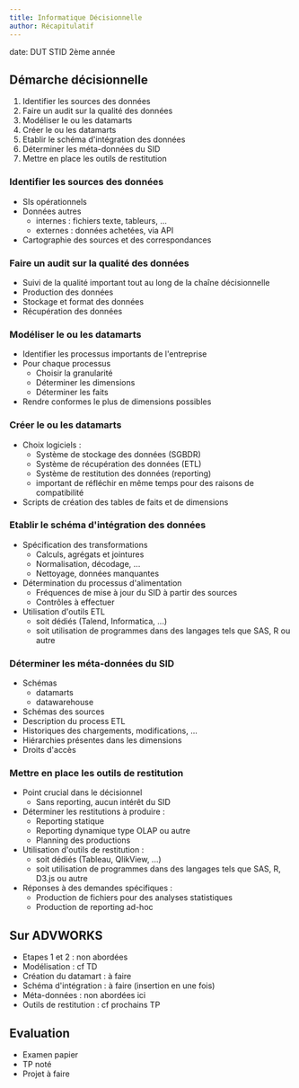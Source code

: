```yaml
---
title: Informatique Décisionnelle
author: Récapitulatif
---
```


date: DUT STID 2ème année


## Démarche décisionnelle

1. Identifier les sources des données
2. Faire un audit sur la qualité des données
3. Modéliser le ou les datamarts
4. Créer le ou les datamarts
5. Etablir le schéma d'intégration des données
6. Déterminer les méta-données du SID
7. Mettre en place les outils de restitution

### Identifier les sources des données

- SIs opérationnels
- Données autres 
	- internes : fichiers texte, tableurs, ...
	- externes : données achetées, via API
- Cartographie des sources et des correspondances

### Faire un audit sur la qualité des données

- Suivi de la qualité important tout au long de la chaîne décisionnelle
- Production des données
- Stockage et format des données
- Récupération des données

### Modéliser le ou les datamarts

- Identifier les processus importants de l'entreprise
- Pour chaque processus
	- Choisir la granularité 
	- Déterminer les dimensions 
	- Déterminer les faits
- Rendre conformes le plus de dimensions possibles

### Créer le ou les datamarts

- Choix logiciels :
	- Système de stockage des données (SGBDR)
	- Système de récupération des données (ETL)
	- Système de restitution des données (reporting)
	- important de réfléchir en même temps pour des raisons de compatibilité
- Scripts de création des tables de faits et de dimensions

### Etablir le schéma d'intégration des données

- Spécification des transformations
	- Calculs, agrégats et jointures
	- Normalisation, décodage, ...
	- Nettoyage, données manquantes
- Détermination du processus d'alimentation
	- Fréquences de mise à jour du SID à partir des sources
	- Contrôles à effectuer
- Utilisation d'outils ETL
	- soit dédiés (Talend, Informatica, ...)
	- soit utilisation de programmes dans des langages tels que SAS, R ou autre

### Déterminer les méta-données du SID

- Schémas 
	- datamarts
	- datawarehouse
- Schémas des sources
- Description du process ETL
- Historiques des chargements, modifications, ...
- Hiérarchies présentes dans les dimensions
- Droits d'accès 

### Mettre en place les outils de restitution

- Point crucial dans le décisionnel
	- Sans reporting, aucun intérêt du SID
- Déterminer les restitutions à produire :
	- Reporting statique
	- Reporting dynamique type OLAP ou autre
	- Planning des productions
- Utilisation d'outils de restitution :
	- soit dédiés (Tableau, QlikView, ...)
	- soit utilisation de programmes dans des langages tels que SAS, R, D3.js ou autre
- Réponses à des demandes spécifiques :
	- Production de fichiers pour des analyses statistiques
	- Production de reporting ad-hoc 

## Sur ADVWORKS

- Etapes 1 et 2 : non abordées
- Modélisation : cf TD
- Création du datamart : à faire
- Schéma d'intégration : à faire (insertion en une fois)
- Méta-données : non abordées ici
- Outils de restitution : cf prochains TP

## Evaluation

- Examen papier
- TP noté
- Projet à faire
